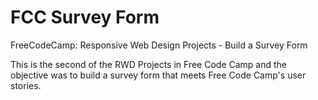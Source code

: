 # FCC Survey Form

FreeCodeCamp: Responsive Web Design Projects - Build a Survey Form

This is the second of the RWD Projects in Free Code Camp and the objective was to build a survey form that meets Free Code Camp's user stories.
